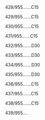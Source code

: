 428/955.......C15 


429/955.......C15 


430/955.......C15 


431/955.......C15 


432/955.......D30 


433/955.......D30 


434/955.......D30 


435/955.......D30 


436/955.......C15 


437/955.......C15 


438/955.......C15 


439/955.... 

